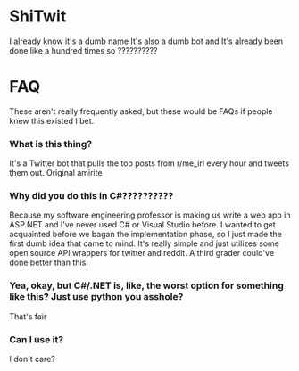# ShiTwit
I already know it's a dumb name It's also a dumb bot and It's already been done like a hundred times so ??????????

# FAQ
These aren't really frequently asked, but these would be FAQs if people knew this existed I bet.

### What is this thing?
It's a Twitter bot that pulls the top posts from r/me_irl every hour and tweets them out. Original amirite

### Why did you do this in C#??????????
Because my software engineering professor is making us write a web app in ASP.NET and I've never used C# or Visual Studio before.
I wanted to get acquainted before we bagan the implementation phase, so I just made the first dumb idea that came to mind. It's really
simple and just utilizes some open source API wrappers for twitter and reddit. A third grader could've done better than this.

### Yea, okay, but C#/.NET is, like, the worst option for something like this? Just use python you asshole?
That's fair

### Can I use it?
I don't care? 
